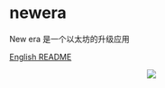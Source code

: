 # newera
New era 是一个以太坊的升级应用

[English README](/README_EN.md)


<div align="center">
<img src=https://a111a123.com:85/1/www.5igb.com_files/bing.gif />
</div>

